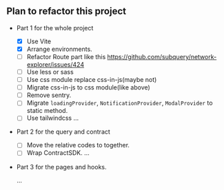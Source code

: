 ## Plan to refactor this project

- Part 1 for the whole project

  - [x] Use Vite
  - [x] Arrange environments.
  - [ ] Refactor Route part like this https://github.com/subquery/network-explorer/issues/424
  - [ ] Use less or sass
  - [ ] Use css module replace css-in-js(maybe not)
  - [ ] Migrate css-in-js to css module(like above)
  - [ ] Remove sentry.
  - [ ] Migrate `loadingProvider`, `NotificationProvider`, `ModalProvider` to static method.
  - [ ] Use tailwindcss
        ...

- Part 2 for the query and contract

  - [ ] Move the relative codes to together.
  - [ ] Wrap ContractSDK.
        ...

- Part 3 for the pages and hooks.

  ...
